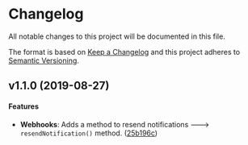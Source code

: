 # Changelog
All notable changes to this project will be documented in this file.

The format is based on [Keep a Changelog](http://keepachangelog.com/en/1.0.0/)
and this project adheres to [Semantic Versioning](http://semver.org/spec/v2.0.0.html).

<a name="v1.1.0"></a>
## v1.1.0 (2019-08-27)

#### Features

* **Webhooks**: Adds a method to resend notifications ---> `resendNotification()` method. ([25b196c](https://github.com/mariodias/wirecard-sdk-php/commit/25b196c))

